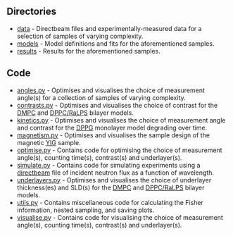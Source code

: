 ## Directories
* [data](/experimental-design/data) - Directbeam files and experimentally-measured data for a selection of samples of varying complexity.
* [models](/experimental-design/models) - Model definitions and fits for the aforementioned samples.
* [results](/experimental-design/results) - Results for the aforementioned samples.

## Code
* [angles.py](/experimental-design/angles.py) - Optimises and visualises the choice of measurement angle(s) for a collection of samples of varying complexity.
* [contrasts.py](/experimental-design/contrasts.py) - Optimises and visualises the choice of contrast for the [DMPC](/experimental-design/results/DMPC_bilayer) and [DPPC/RaLPS](/experimental-design/results/DPPC_RaLPS_bilayer) bilayer models.
* [kinetics.py](/experimental-design/kinetics.py) - Optimises and visualises the choice of measurement angle and contrast for the [DPPG](/experimental-design/results/DPPG_monolayer) monolayer model degrading over time.
* [magnetism.py](/experimental-design/magnetism.py) - Optimises and visualises the sample design of the magnetic [YIG](/experimental-design/results/YIG_sample) sample.
* [optimise.py](/experimental-design/optimise.py) - Contains code for optimising the choice of measurement angle(s), counting time(s), contrast(s) and underlayer(s).
* [simulate.py](/experimental-design/simulate.py) - Contains code for simulating experiments using a [directbeam](/experimental-design/data/directbeams) file of incident neutron flux as a function of wavelength.
* [underlayers.py](/experimental-design/underlayers.py) - Optimises and visualises the choice of underlayer thickness(es) and SLD(s) for the [DMPC](/experimental-design/results/DMPC_bilayer) and [DPPC/RaLPS](/experimental-design/results/DPPC_RaLPS_bilayer) bilayer models.
* [utils.py](/experimental-design/utils.py) - Contains miscellaneous code for calculating the Fisher information, nested sampling, and saving plots.
* [visualise.py](/experimental-design/visualise.py) - Contains code for visualising the choice of measurement angle(s), counting time(s), contrast(s) and underlayer(s).
